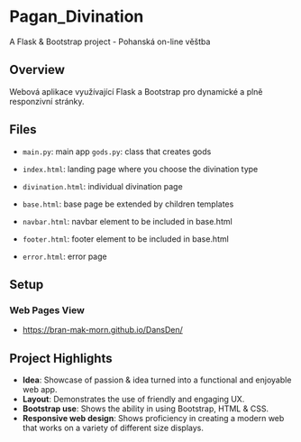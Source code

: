 # Pagan_Divination
A Flask & Bootstrap project - Pohanská on-line věštba

## Overview
Webová aplikace využívající Flask a Bootstrap pro dynamické a plně responzivní stránky.

## Files

- `main.py`: main app 
  `gods.py`: class that creates gods
  
- `index.html`: landing page where you choose the divination type
- `divination.html`: individual divination page
- `base.html`: base page be extended by children templates
- `navbar.html`: navbar element to be included in base.html
- `footer.html`: footer element to be included in base.html
- `error.html`: error page

## Setup

### Web Pages View

- https://bran-mak-morn.github.io/DansDen/

## Project Highlights

- **Idea**: Showcase of passion & idea turned into a functional and enjoyable web app.
- **Layout**: Demonstrates the use of friendly and engaging UX.
- **Bootstrap use**: Shows the ability in using Bootstrap, HTML & CSS.
- **Responsive web design**: Shows proficiency in creating a modern web that works on a variety of different size displays.

